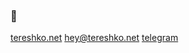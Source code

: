 ### 👋

[tereshko.net](https://tereshko.net)
[hey@tereshko.net](mailto:hey@tereshko.net)
[telegram](https://t.me/xxtereshko)

<!--
**xxtereshko/xxtereshko** is a ✨ _special_ ✨ repository because its `README.md` (this file) appears on your GitHub profile.

Here are some ideas to get you started:

- 🔭 I’m currently working on ...
- 🌱 I’m currently learning ...
- 👯 I’m looking to collaborate on
- 🤔 I’m looking for help with ...
- 💬 Ask me about ...
- 📫 How to reach me: ...
- 😄 Pronouns: ...
- ⚡ Fun fact: ...
-->
